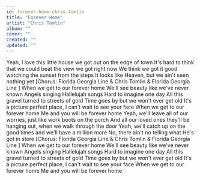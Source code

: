 ```yaml
---
id: forever-home-chris-tomlin
title: "Forever Home"
artist: "Chris Tomlin"
album: ""
cover: ""
created: ""
updated: ""
---
```


Yeah, I love this little house we got out on the edge of town
It's hard to think that we could beat the view we got right now
We think we got it good watching the sunset from the steps
It looks like Heaven, but we ain't seen nothing yet
[Chorus: Florida Georgia Line & 
Chris Tomlin & Florida Georgia Line
]
When we get to our 
forever home
We'll see beauty like we've 
never known
Angels singing 
Hallelujah songs
Hard to imagine one day
All this gravel turned to 
streets of gold
Time goes by but we won't ever 
get old
It's a picture perfect place, I can't wait to see your face
When we get to our 
forever home
Me and you will be forever home
Yeah, we'll leave all of our worries, 
just like work boots on the porch
And all our loved ones they'll be hanging out, when we walk through the door
Yeah, we'll catch up on the good times and we'll have a million more
No, there ain't no telling what He's got in store
[Chorus: Florida Georgia Line & 
Chris Tomlin & Florida Georgia Line
]
When we get to our 
forever home
We'll see beauty like we've 
never known
Angels singing 
Hallelujah songs
Hard to imagine one day
All this gravel turned to 
streets of gold
Time goes by but we won't ever 
get old
It's a picture perfect place, I can't wait to see your face
When we get to our 
forever home
Me and you will be forever home
